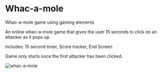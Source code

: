 # Whac-a-mole
Whac-a-mole game using gaming elements

An online whac-a-mole game that gives the user 15 seconds to click on an attacker as it pops up.

Includes:
15 second timer, 
Score tracker, 
End Screen
  
Game only starts once the first attacker has been clicked.

![whac-a-mole](https://github.com/noel-chacko/Whac-a-mole/assets/69741906/5f0f22d7-74aa-483f-8f1c-506e66e53737)
